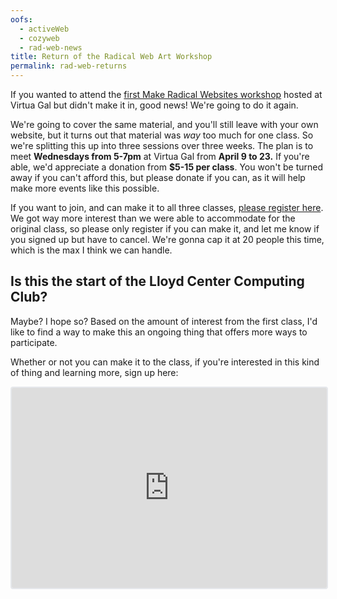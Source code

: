 ```yaml
---
oofs:
  - activeWeb
  - cozyweb
  - rad-web-news
title: Return of the Radical Web Art Workshop
permalink: rad-web-returns
---
```

If  you wanted to attend the [first Make Radical Websites workshop](https://www.mmmx.cloud/rad-web) hosted at Virtua Gal but didn't make it in, good news! We're going to do it again.

We're going to cover the same material, and you'll still leave with your own website, but it turns out that material was *way* too much for one class. So we're splitting this up into three sessions over three weeks. The plan is to meet **Wednesdays from 5-7pm** at Virtua Gal from **April 9 to 23.** If you're able, we'd appreciate a donation from **$5-15 per class**. You won't be turned away if you can't afford this, but please donate if you can, as it will help make more events like this possible.

If you want to join, and can make it to all three classes, [please register here](https://www.eventbrite.com/e/make-radical-websites-workshop-tickets-1271478358999?aff=oddtdtcreator). We got way more interest than we were able to accommodate for the original class, so please only register if you can make it, and let me know if you signed up but have to cancel. We're gonna cap it at 20 people this time, which is the max I think we can handle.

## Is this the start of the Lloyd Center Computing Club?

Maybe? I hope so? Based on the amount of interest from the first class, I'd like to find a way to make this an ongoing thing that offers more ways to participate.

Whether or not you can make it to the class, if you're interested in this kind of thing and learning more, sign up here:

<iframe src="https://embeds.beehiiv.com/af5386c4-0e15-452c-8944-aaf78caea930" data-test-id="beehiiv-embed" width="100%" height="320" frameborder="0" scrolling="no" style="border-radius: 4px; border: 2px solid #e5e7eb; margin: 0; background-color: transparent;"></iframe>